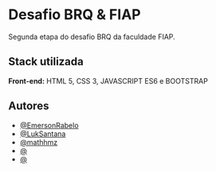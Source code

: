 # Desafio BRQ & FIAP

Segunda etapa do desafio BRQ da faculdade FIAP.



## Stack utilizada

**Front-end:** HTML 5, CSS 3, JAVASCRIPT ES6 e BOOTSTRAP


## Autores

- [@EmersonRabelo](https://github.com/EmersonRabelo)
- [@LukSantana](https://github.com/LukSantana)
- [@mathhmz](https://github.com/mathhmz)
- [@]()
- [@]()


